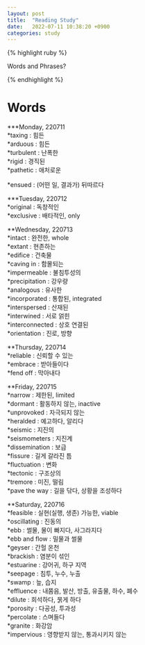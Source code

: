 ```yaml
---
layout: post
title:  "Reading Study"
date:   2022-07-11 10:38:20 +0900
categories: study
---
```





{% highlight ruby %}


Words and Phrases?   

{% endhighlight %}



# Words  

***Monday, 220711  
*taxing : 힘든  
*arduous : 힘든  
*turbulent : 난폭한  
*rigid : 경직된  
*pathetic : 애처로운  


*ensued : (어떤 일, 결과가) 뒤따르다  


***Tuesday, 220712    
*original : 독창적인  
*exclusive : 배타적인, only  


**Wednesday, 220713  
*intact : 완전한, whole  
*extant : 현존하는  
*edifice : 건축물  
*caving in : 함몰되는  
*impermeable : 불침투성의  
*precipitation : 강우량  
*analogous : 유사한  
*incorporated : 통합된, integrated  
*interspersed : 산재된  
*interwined : 서로 얽힌  
*interconnected : 상호 연결된  
*orientation : 진로, 방향  


**Thursday, 220714  
*reliable : 신뢰할 수 있는  
*embrace : 받아들이다  
*fend off : 막아내다  


**Friday, 220715  
*narrow : 제한된, limited  
*dormant : 활동하지 않는, inactive  
*unprovoked : 자극되지 않는  
*heralded : 예고하다, 알리다  
*seismic : 지진의  
*seismometers : 지진계  
*dissemination : 보급  
*fissure : 길게 갈라진 틈  
*fluctuation : 변화  
*tectonic : 구조상의  
*tremore : 미진, 떨림  
*pave the way : 길을 닦다, 상황을 조성하다  


**Saturday, 220716   
*feasible : 실현(실행, 생존) 가능한, viable  
*oscillating : 진동의  
*ebb : 썰물,  물이 빠지다, 사그라지다  
*ebb and flow : 밀물과 썰물  
*geyser : 간헐 온천  
*brackish : 염분이 섞인  
*estuarine : 강어귀, 하구 지역  
*seepage : 침투, 누수, 누출  
*swamp : 늪, 습지  
*effluence : 내쭘음, 발산, 방출, 유출물, 하수, 폐수  
*dilute : 희석하다, 묽게 하다  
*porosity : 다공성, 투과성  
*percolate : 스며들다  
*granite : 화강암  
*impervious : 영향받지 않는, 통과시키지 않는  



